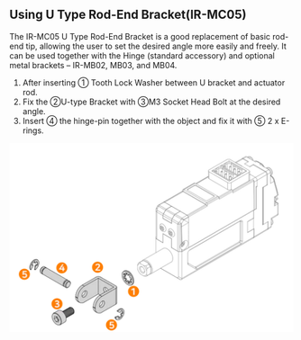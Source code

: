 ## Using U Type Rod-End Bracket(IR-MC05)
The IR-MC05 U Type Rod-End Bracket is a good replacement of basic rod-end tip, allowing the user to set the desired angle more easily and freely. It can be used together with the Hinge (standard accessory) and optional metal brackets – IR-MB02, MB03, and MB04.

1. After inserting ① Tooth Lock Washer between U bracket and actuator rod.
2. Fix the ②U-type Bracket with ③M3 Socket Head Bolt at the desired angle.
3. Insert ④ the hinge-pin together with the object and fix it with ⑤ 2 x E-rings.

![mb05-asb-01](./data/mc05-asb-01.png)
